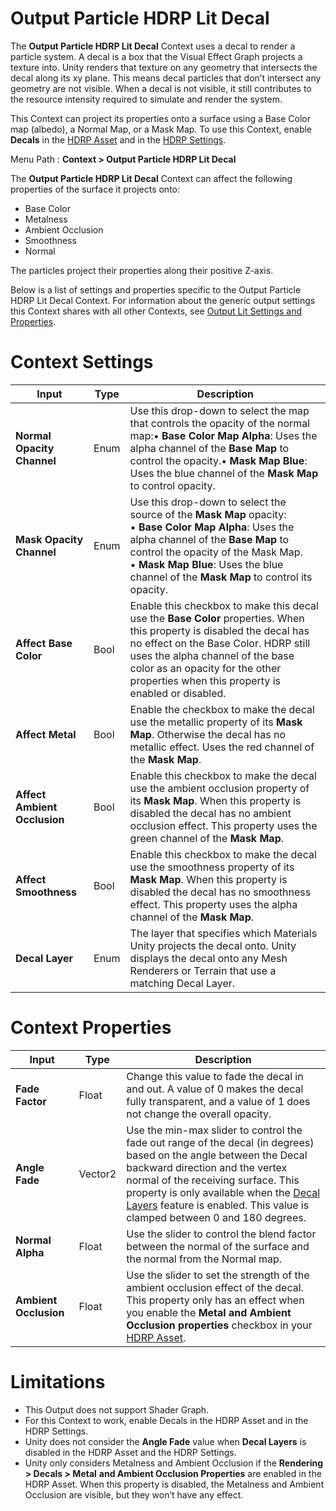 # Output Particle HDRP Lit Decal

The **Output Particle HDRP Lit Decal** Context uses a decal to render a particle system. A decal is a box that the Visual Effect Graph projects a texture into. Unity renders that texture on any geometry that intersects the decal along its xy plane. This means decal particles that don’t intersect any geometry are not visible. When a decal is not visible, it still contributes to the resource intensity required to simulate and render the system.

This Context can project its properties onto a surface using a Base Color map (albedo), a Normal Map, or a Mask Map. To use this Context, enable **Decals** in the [HDRP Asset](https://docs.unity3d.com/Packages/com.unity.render-pipelines.high-definition@latest/index.html?subfolder=/manual/HDRP-Asset.html) and in the [HDRP Settings](https://docs.unity3d.com/Packages/com.unity.render-pipelines.high-definition@latest?subfolder=/manual/Frame-Settings.html).

Menu Path : **Context > Output Particle HDRP Lit Decal**

The **Output Particle HDRP Lit Decal** Context can affect the following properties of the surface it projects onto:

- Base Color
- Metalness
- Ambient Occlusion
- Smoothness
- Normal

The particles project their properties along their positive Z-axis.

Below is a list of settings and properties specific to the Output Particle HDRP Lit Decal Context. For information about the generic output settings this Context shares with all other Contexts, see [Output Lit Settings and Properties](Context-OutputLitSettings.md).

# Context Settings

| **Input**                    | **Type** | **Description**                                                                                                                                                                                                                                                                               |
|------------------------------|----------|-----------------------------------------------------------------------------------------------------------------------------------------------------------------------------------------------------------------------------------------------------------------------------------------------|
| **Normal Opacity Channel**   | Enum     | Use this drop-down to select the map that controls the opacity of the normal map:• **Base Color Map Alpha**: Uses the alpha channel of the **Base Map** to control the opacity.• **Mask Map Blue**: Uses the blue channel of the **Mask Map** to control opacity.                             |
| **Mask Opacity Channel**     | Enum     | Use this drop-down to select the source of the **Mask Map** opacity: <br/> • **Base Color Map Alpha**: Uses the alpha channel of the **Base Map** to control the opacity of the Mask Map.<br/>• **Mask Map Blue**: Uses the blue channel of the **Mask Map**  to control its opacity.         |
| **Affect Base Color**        | Bool     | Enable this checkbox to make this decal use the **Base Color** properties.  When this property is disabled the decal has no effect on the  Base Color.  HDRP still uses the alpha channel of the base color as an opacity for the other properties when this property is enabled or disabled. |
| **Affect Metal**             | Bool     | Enable the checkbox to make the decal use the metallic property of its **Mask Map**. Otherwise the decal has no metallic effect. Uses the red channel of the **Mask Map**.                                                                                                                    |
| **Affect Ambient Occlusion** | Bool     | Enable this checkbox to make the decal use the ambient occlusion property of its **Mask Map**. When this property is disabled the decal has no ambient occlusion effect. This property uses the green channel of the **Mask Map**.                                                            |
| **Affect Smoothness**        | Bool     | Enable this checkbox to make the decal use the smoothness property of its **Mask Map**.  When this property is disabled the decal has no smoothness effect.  This property uses the alpha channel of the **Mask Map**.                                                                        |
| **Decal Layer**              | Enum     | The layer that specifies which Materials Unity projects the decal onto.  Unity displays the decal onto any Mesh Renderers or Terrain that use a matching Decal Layer.                                                                                                                         |



# Context Properties

| **Input**             | **Type** | **Description**                                                                                                                                                                                                                                                                                                                                                                                                           |
|-----------------------|----------|---------------------------------------------------------------------------------------------------------------------------------------------------------------------------------------------------------------------------------------------------------------------------------------------------------------------------------------------------------------------------------------------------------------------------|
| **Fade Factor**       | Float    | Change this value to fade the decal in and out. A value of 0 makes the decal fully transparent, and a value of 1 does not change the overall opacity.                                                                                                                                                                                                                                                                     |
| **Angle Fade**        | Vector2  | Use the min-max slider to control the fade out range of the decal (in degrees) based on the angle between the Decal backward direction and the vertex normal of the receiving surface.  This property is only available when the [Decal Layers](https://docs.unity3d.com/Packages/com.unity.render-pipelines.high-definition@12.0/manual/Decal.html) feature is enabled. This value is clamped between 0 and 180 degrees. |
| **Normal Alpha**      | Float    | Use the slider to control the blend factor between the normal of the surface and the normal from the Normal map.                                                                                                                                                                                                                                                                                                          |
| **Ambient Occlusion** | Float    | Use the slider to set the strength of the ambient occlusion effect of the decal. This property only has an effect when you enable the **Metal and Ambient Occlusion properties** checkbox in your [HDRP Asset](https://docs.unity3d.com/Packages/com.unity.render-pipelines.high-definition@12.0/manual/HDRP-Asset.html#Decals).                                                                                          |



# Limitations

- This Output does not support Shader Graph.
- For this Context to work, enable Decals in the HDRP Asset and in the HDRP Settings.
- Unity does not consider the **Angle Fade** value when **Decal Layers** is disabled in the HDRP Asset and the HDRP Settings.
- Unity only considers Metalness and Ambient Occlusion if the **Rendering > Decals > Metal** **and Ambient Occlusion Properties** are enabled in the HDRP Asset. When this property is disabled, the Metalness and Ambient Occlusion are visible, but they won’t have any effect.
